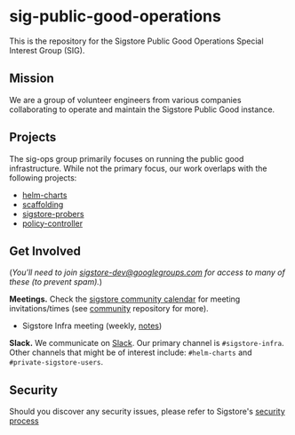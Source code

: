 # sig-public-good-operations

This is the repository for the Sigstore Public Good Operations Special Interest Group (SIG).

## Mission

We are a group of volunteer engineers from various companies collaborating to operate and maintain the Sigstore Public Good instance.

## Projects

The sig-ops group primarily focuses on running the public good infrastructure. While not the primary focus, our work overlaps with the following projects:

- [helm-charts](https://github.com/sigstore/helm-charts)
- [scaffolding](https://github.com/sigstore/scaffolding)
- [sigstore-probers](https://github.com/sigstore/sigstore-probers)
- [policy-controller](https://github.com/sigstore/policy-controller)

## Get Involved

(*You'll need to join [sigstore-dev@googlegroups.com](https://groups.google.com/g/sigstore-dev) for access to many of these (to prevent spam).*)

**Meetings.** Check the [sigstore community calendar](https://calendar.google.com/calendar/u/0?cid=ZnE0a2dvbTJjZTQzaG5jbmJjZmphMmNrMjBAZ3JvdXAuY2FsZW5kYXIuZ29vZ2xlLmNvbQ) for meeting invitations/times (see [community](https://github.com/sigstore/community) repository for more).

- Sigstore Infra meeting (weekly, [notes](https://docs.google.com/document/d/1I7BuqHSd3lr9WJCuNeN2l-RDQRrE7jMgTCaNElUSuzA/edit#heading=h.8th4ghv6lol3))

**Slack.** We communicate on [Slack](https://links.sigstore.dev/slack-invite). Our primary channel is `#sigstore-infra`. Other channels that might be of interest include: `#helm-charts` and `#private-sigstore-users`.

## Security

Should you discover any security issues, please refer to Sigstore's [security process](https://github.com/sigstore/.github/blob/main/SECURITY.md)
